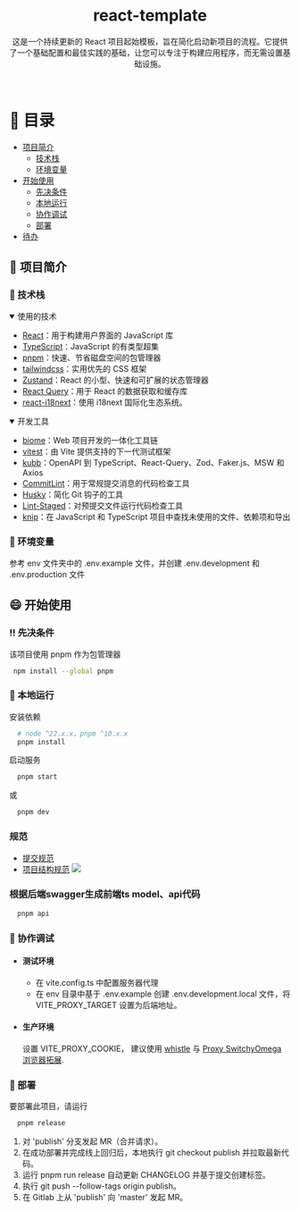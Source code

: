 <div align="center">

  <h1>react-template</h1>

  <p>
    这是一个持续更新的 React 项目起始模板，旨在简化启动新项目的流程。它提供了一个基础配置和最佳实践的基础，让您可以专注于构建应用程序，而无需设置基础设施。
  </p>

</div>

<br />

# :notebook_with_decorative_cover: 目录

- [项目简介](#star2-about-the-project)
  - [技术栈](#space_invader-tech-stack)
  - [环境变量](#key-environment-variables)
- [开始使用](#toolbox-getting-started)
  - [先决条件](#bangbang-prerequisites)
  - [本地运行](#running-run-locally)
  - [协作调试](#wave-collaboration-debugging)
  - [部署](#triangular_flag_on_post-deployment)
- [待办](#compass-roadmap)

## :star2: 项目简介

### :space_invader: 技术栈

<details open>
  <summary>使用的技术</summary>
  <ul>
    <li><a href="https://reactjs.org/">React</a>：用于构建用户界面的 JavaScript 库</li>
    <li><a href="https://www.typescriptlang.org/">TypeScript</a>：JavaScript 的有类型超集</li>
    <li><a href="https://pnpm.io/">pnpm</a>：快速、节省磁盘空间的包管理器</li>
    <li><a href="https://tailwindcss.com/">tailwindcss</a>：实用优先的 CSS 框架</li>
    <li><a href="https://zustand-demo.pmnd.rs/">Zustand</a>：React 的小型、快速和可扩展的状态管理器</li>
    <li><a href="https://tanstack.com/query/latest">React Query</a>：用于 React 的数据获取和缓存库</li>
     <li><a href="https://react.i18next.com/">react-i18next</a>：使用 i18next 国际化生态系统。</li>
  </ul>
</details>

<details open>
  <summary>开发工具</summary>
  <ul>
  <li><a href="https://github.com/biomejs/biome">biome</a>：Web 项目开发的一体化工具链</li>
  <li><a href="https://vitest.dev/">vitest</a>：由 Vite 提供支持的下一代测试框架</li>
  <li><a href="https://github.com/testing-library/react-testing-library">kubb</a>：OpenAPI 到 TypeScript、React-Query、Zod、Faker.js、MSW 和 Axios</li>
    <li><a href="https://commitlint.js.org/#/">CommitLint</a>：用于常规提交消息的代码检查工具</li>
    <li><a href="https://typicode.github.io/husky/#/">Husky</a>：简化 Git 钩子的工具</li>
    <li><a href="https://github.com/okonet/lint-staged">Lint-Staged</a>：对预提交文件运行代码检查工具</li>
    <li><a href="https://github.com/webpro/knip">knip</a>：在 JavaScript 和 TypeScript 项目中查找未使用的文件、依赖项和导出</li>
  </ul>
</details>

### :key: 环境变量

参考 env 文件夹中的 .env.example 文件，并创建 .env.development 和 .env.production 文件

## :smile: 开始使用

### :bangbang: 先决条件

该项目使用 pnpm 作为包管理器

```bash
 npm install --global pnpm
```

### :school: 本地运行

安装依赖

```bash
  # node ^22.x.x，pnpm ^10.x.x
  pnpm install
```

启动服务

```bash
  pnpm start
```

或

```bash
  pnpm dev
```

### 规范

- [提交规范](https://www.conventionalcommits.org/zh-hans/v1.0.0/)
- [项目结构规范](https://feature-sliced.github.io/documentation/)
  ![](https://w1.kskwai.com/udata/pkg/team-corp-all/metrics-platform/visual_schema-e826067f573946613dcdc76e3f585082.jpg)

### 根据后端swagger生成前端ts model、api代码
```bash
  pnpm api
```

### :wave: 协作调试

- #### 测试环境

  - 在 vite.config.ts 中配置服务器代理
  - 在 env 目录中基于 .env.example 创建 .env.development.local 文件，将 VITE_PROXY_TARGET 设置为后端地址。

- #### 生产环境

  设置 VITE_PROXY_COOKIE，
  建议使用 [whistle](https://wproxy.org/whistle/) 与 [Proxy SwitchyOmega 浏览器拓展](https://chrome.google.com/webstore/detail/proxy-switchyomega/padekgcemlokbadohgkifijomclgjgif).

### :triangular_flag_on_post: 部署

要部署此项目，请运行

```bash
  pnpm release
```

1. 对 'publish' 分支发起 MR（合并请求）。
2. 在成功部署并完成线上回归后，本地执行 git checkout publish 并拉取最新代码。
3. 运行 pnpm run release 自动更新 CHANGELOG 并基于提交创建标签。
4. 执行 git push --follow-tags origin publish。
5. 在 Gitlab 上从 'publish' 向 'master' 发起 MR。

